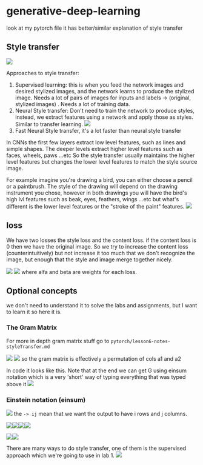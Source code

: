 # generative-deep-learning
look at my pytorch file it has better/similar explanation of style transfer

## Style transfer
![](screenshots/2022-02-27-09-54-55.png)


Approaches to style transfer:
1. Supervised learning: this is when you feed the network images and desired stylized images, and the network learns to produce the stylized image. Needs a lot of pairs of images for inputs and labels -> (original, stylized images) . Needs a lot of training data.
2. Neural Style transfer: Don't need to train the network to produce styles, instead, we extract features using a network and apply those as styles. Similar to transfer learning. ![](screenshots/2022-02-27-09-59-40.png)
3. Fast Neural Style transfer, it's a lot faster than neural style transfer


In CNNs the first few layers extract low level features, such as lines and simple shapes. 
The deeper levels extract higher level features such as faces, wheels, paws ...etc
So the style transfer usually maintains the higher level features but changes the lower level features to match the style source image. 

For example imagine you're drawing a bird, you can either choose a pencil or a paintbrush. The style of the drawing will depend on the drawing instrument you chose, however in both drawings you will have the bird's high lvl features such as beak, eyes, feathers, wings ...etc but what's different is the lower level features or the "stroke of the paint" features. ![](screenshots/2022-02-27-16-41-06.png)


## loss
We have two losses the style loss and the content loss. if the content loss is 0 then we have the original image. So we try to increase the content loss (counterintuitively) but not increase it too much that we don't recognize the image, but enough that the style and image merge together nicely.

![](screenshots/2022-03-02-07-35-11.png)
![](screenshots/2022-03-02-07-41-05.png) where alfa and beta are weights for each loss.


## Optional concepts
we don't need to understand it to solve the labs and assignments, but I want to learn it so here it is.
### The Gram Matrix

For more in depth gram matrix stuff go to `pytorch/lesson6-notes-styleTransfer.md`

![](screenshots/2022-03-02-07-54-01.png)
![](screenshots/2022-03-02-08-00-34.png) so the gram matrix is effectively a permutation of cols a1 and a2

In code it looks like this. Note that at the end we can get G using einsum notation which is a very 'short' way of typing everything that was typed above it ![](screenshots/2022-03-02-08-03-45.png)

### Einstein notation (einsum)
![](screenshots/2022-03-02-08-06-05.png) the `-> ij` mean that we want the output to have i rows and j columns.

![](screenshots/2022-03-02-08-10-24.png)![](screenshots/2022-03-02-08-11-30.png)![](screenshots/2022-03-02-08-11-45.png)![](screenshots/2022-03-02-08-12-27.png)

![](screenshots/2022-03-02-08-15-16.png)![](screenshots/2022-03-02-08-16-10.png)

There are many ways to do style transfer, one of them is the supervised approach which we're going to use in lab 1. ![](screenshots/2022-03-07-06-38-40.png)